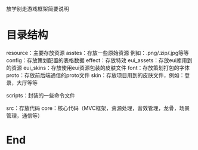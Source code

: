 放学别走游戏框架简要说明

目录结构
===============
resource：主要存放资源
	asstes：存放一些原始资源 例如：.png/.zip/.jpg等等
	config：存放策划配置的表格数据
	effect：存放特效
	eui_assets：存放eui库用到的资源
	eui_skins：存放使用eui资源包装的皮肤文件
	font：存放策划打包的字体
	proto：存放前后端通信的proto文件
	skin：存放项目用到的皮肤文件，例如：登录，大厅等等

scripts：封装的一些命令文件

src：存放代码
	core：核心代码（MVC框架，资源处理，音效管理，龙骨，场景管理，通信等）
	
End
===============



